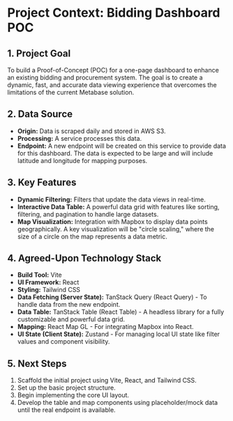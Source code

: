 # Project Context: Bidding Dashboard POC

## 1. Project Goal

To build a Proof-of-Concept (POC) for a one-page dashboard to enhance an existing bidding and procurement system. The goal is to create a dynamic, fast, and accurate data viewing experience that overcomes the limitations of the current Metabase solution.

## 2. Data Source

- **Origin:** Data is scraped daily and stored in AWS S3.
- **Processing:** A service processes this data.
- **Endpoint:** A new endpoint will be created on this service to provide data for this dashboard. The data is expected to be large and will include latitude and longitude for mapping purposes.

## 3. Key Features

- **Dynamic Filtering:** Filters that update the data views in real-time.
- **Interactive Data Table:** A powerful data grid with features like sorting, filtering, and pagination to handle large datasets.
- **Map Visualization:** Integration with Mapbox to display data points geographically. A key visualization will be "circle scaling," where the size of a circle on the map represents a data metric.

## 4. Agreed-Upon Technology Stack

- **Build Tool:** Vite
- **UI Framework:** React
- **Styling:** Tailwind CSS
- **Data Fetching (Server State):** TanStack Query (React Query) - To handle data from the new endpoint.
- **Data Table:** TanStack Table (React Table) - A headless library for a fully customizable and powerful data grid.
- **Mapping:** React Map GL - For integrating Mapbox into React.
- **UI State (Client State):** Zustand - For managing local UI state like filter values and component visibility.

## 5. Next Steps

1. Scaffold the initial project using Vite, React, and Tailwind CSS.
2. Set up the basic project structure.
3. Begin implementing the core UI layout.
4. Develop the table and map components using placeholder/mock data until the real endpoint is available.
